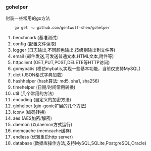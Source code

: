 ### gohelper

封装一些常用的go方法

```
    go get -u github.com/gentwolf-shen/gohelper
```

1. benchmark (基准测试)
2. config (配置文件读取)
3. logger (日志输出,不同颜色输出,按级别输出到文件等)
4. email (邮件发送,可发送普通文本,HTML文本,附件等)
5. httpclient (GET,PUT,POST,DELETE等HTTP访问)
6. gomybatis (模仿mybatis,实现一些基本功能，当前仅支持MySQL)
7. dict (JSON格式字典加载)
8. hashhelper (hash算法: md5, sha1, sha256)
9. timehelper (日期/时间常用转换)
10. util (几个常用的方法)
11. encoding (自定义的加密方法)
12. ginhelper (gin-gonic扩展的几个方法)
13. iconv (编码转换)
14. aes (AES加密/解密)
15. daemon (以daemon方式运行)
16. memcache (memcache缓存)
17. endless (优雅重启http server)
18. database (数据库操作方法,支持MySQL,SQLite,PostgreSQL,Oracle)
